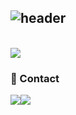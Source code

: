 <div align="left">
  
![header](https://capsule-render.vercel.app/api?type=waving&color=timeGradient&text=Welcome%20to%20Hyori's%20Github!%20&animation=twinkling&fontSize=35&fontAlignY=40&fontAlign=70&height=180)
---
<br>



<a href="s">
  <img src="https://github-readme-stats.vercel.app/api?username=hyori100&theme=transparent&include_al_commits=true&count_private=true"/>
</a>




### 💬 Contact
<div style = "display:flex; flex-direction:row;>
  <a href = "https://www.instagram.com/hhyolls/">
    <img src= "https://img.shields.io/badge/hhyolls-E4405F?style=flat&logo=Instagram&logoColor=white">
  </a>
  <a href = "mailto:hyori100@gmail.com">
    <img src= "https://img.shields.io/badge/hyori100@gmail.com-EA4335?style=flat&logo=Gmail&logoColor=white">
  </a>
</div>
<br>
</div>

<!--
**hyori100/hyori100** is a ✨ _special_ ✨ repository because its `README.md` (this file) appears on your GitHub profile.
[![Hyori's Github stats](https://github-readme-stats.vercel.app/api?username=hyori100&include_al_commits=true&theme=transparent&hide_border=false&count_private=true)](https://github.com/hyori100/github-readme-stats)

<a href="s">
  <img src="https://github-readme-stats.vercel.app/api/top-langs/?username=hyori100&exclude_repo=hyori100.github.io&layout=compact&theme=transparent" height=200px/>
</a>
Here are some ideas to get you started:

- 🔭 I’m currently working on 
- 🌱 I’m currently learning ...
- 👯 I’m looking to collaborate on ...
- 🤔 I’m looking for help with ...
- 💬 Ask me about ...
- 📫 How to reach me: ...
- 😄 Pronouns: ...
- ⚡ Fun fact: ... ㅁ
-->

